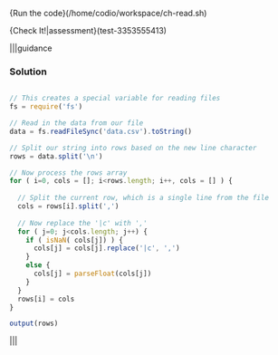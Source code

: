 {Run the code}(/home/codio/workspace/ch-read.sh)

{Check It!|assessment}(test-3353555413)


|||guidance
### Solution
```javascript

// This creates a special variable for reading files
fs = require('fs')

// Read in the data from our file
data = fs.readFileSync('data.csv').toString()

// Split our string into rows based on the new line character
rows = data.split('\n')

// Now process the rows array
for ( i=0, cols = []; i<rows.length; i++, cols = [] ) {
  
  // Split the current row, which is a single line from the file
  cols = rows[i].split(',')
  
  // Now replace the '|c' with ','
  for ( j=0; j<cols.length; j++) {
    if ( isNaN( cols[j]) ) {
      cols[j] = cols[j].replace('|c', ',')
    }
    else {
      cols[j] = parseFloat(cols[j])
    }
  }
  rows[i] = cols
}

output(rows)
```
|||